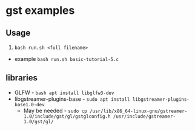 # gst examples

## Usage
1. `bash run.sh <full filename>`
- example `bash run.sh basic-tutorial-5.c`

## libraries
- GLFW - `bash apt install libglfw3-dev`
- libgstreamer-plugins-base - `sudo apt install libgstreamer-plugins-base1.0-dev`
  - May be needed - `sudo cp /usr/lib/x86_64-linux-gnu/gstreamer-1.0/include/gst/gl/gstglconfig.h /usr/include/gstreamer-1.0/gst/gl/`
